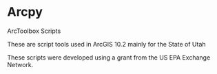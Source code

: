 Arcpy
=====

ArcToolbox Scripts

These are script tools used in ArcGIS 10.2 mainly for the State of Utah

These scripts were developed using a grant from the US EPA Exchange Network.
